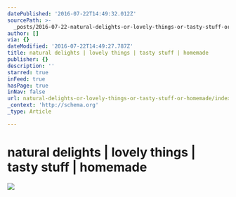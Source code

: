 ```yaml
---
datePublished: '2016-07-22T14:49:32.012Z'
sourcePath: >-
  _posts/2016-07-22-natural-delights-or-lovely-things-or-tasty-stuff-or-homemade.md
author: []
via: {}
dateModified: '2016-07-22T14:49:27.787Z'
title: natural delights | lovely things | tasty stuff | homemade
publisher: {}
description: ''
starred: true
inFeed: true
hasPage: true
inNav: false
url: natural-delights-or-lovely-things-or-tasty-stuff-or-homemade/index.html
_context: 'http://schema.org'
_type: Article

---
```

# natural delights | lovely things | tasty stuff | homemade
![](https://the-grid-user-content.s3-us-west-2.amazonaws.com/5508da5d-7ffc-43d2-a8af-1502a9a5258b.jpg)